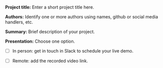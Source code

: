 **Project title:** Enter a short project title here.

**Authors:** Identify one or more authors using names, github or social media handlers, etc.

**Summary:** Brief description of your project.

**Presentation:** Choose one option.
- [ ] In person: get in touch in Slack to schedule your live demo.
- [ ] Remote: add the recorded video link.



